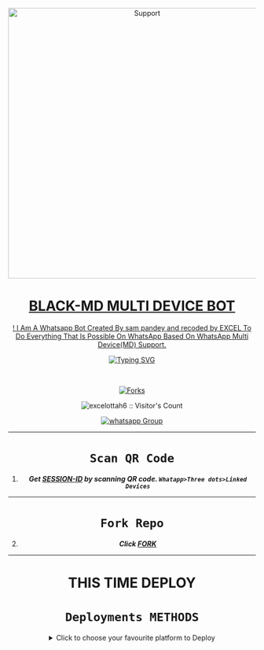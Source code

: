 </p>
<p align="center">
  <a href="https://chat.whatsapp.com/HBCXDp3HIb8GzHBBg6MplO)">
    <img alt=Support height="550" src="https://telegra.ph/file/38b2287de9e0f6b8ecab1.jpg"> 
    </p>
<h1 align="center"> BLACK-MD MULTI DEVICE BOT
</h1>
<p align="center"> 
 ! I Am A Whatsapp Bot Created By sam pandey and recoded by  EXCEL To Do Everything That Is Possible On WhatsApp Based On WhatsApp Multi Device(MD) Support.

  <div align="center">
<a href="https://git.io/typing-svg"><img src="https://readme-typing-svg.demolab.com?font=Black+Ops+One&size=50&pause=1000&color=1BBFDAFF&center=true&width=910&height=100&lines=THIS IS+BLACK-MD ;MULTI+DEVICE+WHATSAPP+BOT;CREATED+BY+EXCEL;PUBLIC+RELESED; COMING+SOON...;TEAM BLACK-MD." alt="Typing SVG" /></a>
  </p>
  <br>

</p>

<p align="center">
  <a href="" target="_blank">
    <img alt="Forks" src="https://img.shields.io/github/forks/excelottah6/BLACK-MD" />
  </a>
  
  

</p>
<p align="center"><img src="https://profile-counter.glitch.me/{excelottah6}/count.svg" alt="excelottah6 :: Visitor's Count" /></p>
<p align="center">
 <a href="https://chat.whatsapp.com/FixEhA9BNH46sYyLOAqCps" target="_blank">
    <img alt="whatsapp Group" src="https://img.shields.io/badge/ Whatsapp Support Group -25D366?style=for-the-badge&logo=whatsapp&logoColor=white" />
  </a>
</p>

---
# ```Scan QR Code```

1. ***Get [SESSION-ID](https://replit.com/@Excelottah/BLACK-MD-QR) by scanning QR code. `Whatapp>Three dots>Linked Devices`***
--- 
# ```Fork Repo```
2. ***Click [FORK](https://github.com/excelottah6/BLACK-MD/fork)***
 
---

# THIS TIME  DEPLOY 
# ```Deployments METHODS```

 <details close>
<summary>Click to choose your favourite platform to Deploy</summary>
 
<br><br>   
 
   
<h4 align="center"> Deploy on Repl.it
</h4>

<p align="center" >
    <a href="https://repl.it/github/excelottah6/BLACK-MD">
    <img src="https://repl.it/badge/github/quiec/whatsasena" width="170px" alt="Deploy on REPLIT" >
    </a>
</p>

<p align="center" >
    <br>
    __________________________
    <br>
</p>



<br>
 
<h4 align="center"> Deploy on CodesSpace
</h4>

</p>

<p align="center" >
    <a href="https://github.com/codespaces/new">
    <img src="https://img.shields.io/badge/DEPLOY CODESPACE-h?color=red&style=for-the-badge&logo=visualstudiocode" width="170px" alt="Deploy on CodesSpaces" >
    </a>

</p>

<p align="center" >
    <br>
    __________________________
    <br>
</p>



<br>
 
<h4 align="center"> Deploy on Heroku
</h4>

</p>

<p align="center" >
    <a href="https://heroku.com/deploy?template=https://github.com/excelottah6/BLACK-MD">
    <img src="https://www.herokucdn.com/deploy/button.png" width="170px" alt="Deploy on Heroku" >
    </a>

</p>

<p align="center" >
    <br>
    __________________________
    <br>
</p>



<br>


<h4 align="center"> Deploy on RailWay
</h4>
  
<p align="center">
    <a href="https://railway.app/new">
    <img src="https://railway.app/button.svg" alt="Deploy on Railway" width="170px">
    </a>
    
</p>

<p align="center" >
    <br>
    __________________________
    <br>

</p>



<br>

<h4 align="center"> Deploy on Mogenius
</h4>
  
<p align="center">
    <a href="https://studio.mogenius.com/">
    <img src="https://www.cloudflare.com/static/90073b1e5bd8a0765640a20febb3dc22/mogenius_logo_quer.png" alt="Deploy on Mogenius" width="170px">
    </a>
    
</p>

<p align="center" >
    <br>
    __________________________
    <br>
</p>

<br>

<h4 align="center"> Deploy on Uffizzi
</h4>
  
<p align="center">
    <a href="https://www.uffizzi.com/">
    <img src="https://i.ibb.co/Y29Kv4X/Screenshot-195.png" alt="Deploy on Uffizzi" width="125px">
    </a>
    
</p>

<br>

<h4 align="center"> Deploy on BoxMineWorld
</h4>
  
<p align="center">
    <a href="https://dash.boxmineworld.com/">
    <img src="https://graph.org/file/2af0e67f320986702ea24.jpg" alt="Deploy on Boxmineworld" width="175px">
    </a>
    <br>

</p>

<p align="center" >
    <br>
    __________________________
    <br>
</p>



</details>

<br>
